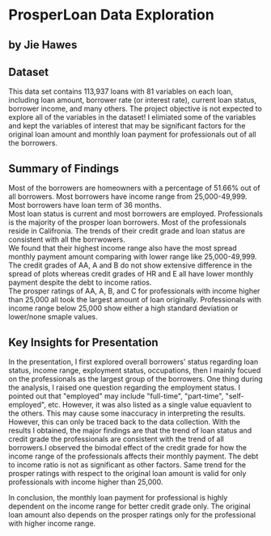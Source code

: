 # ProsperLoan Data Exploration
## by Jie Hawes


## Dataset

This data set contains 113,937 loans with 81 variables on each loan, including loan amount, borrower rate (or interest rate), current loan status, borrower income, and many others. The project objective is not expected to explore all of the variables in the dataset! I elimiated some of the variables and kept the variables of interest that may be significant factors for the original loan amount and monthly loan payment for professionals out of all the borrowers.


## Summary of Findings

Most of the borrowers are homeowners with a percentage of 51.66% out of all borrowers. 
Most borrowers have income range from 25,000-49,999. Most borrowers have loan term of 36 months.   
Most loan status is current and most borrowers are employed.
Professionals is the majority of the prosper loan borrowers. Most of the professionals reside in Califronia. The trends of their credit grade and loan status are consistent with all the borrwowers.       
We found that their highest income range also have the most spread monthly payment amount comparing with lower range like 25,000-49,999. The credit grades of AA, A and B do not show extensive difference in the spread of plots whereas credit grades of HR and E all have lower monthly payment despite the debt to income ratios.     
The prosper ratings of AA, A, B, and C for professionals with income higher than 25,000 all took the largest amount of loan originally. Professionals with income range below 25,000 show either a high standard deviation or lower/none smaple values.


## Key Insights for Presentation

In the presentation, I first explored overall borrowers' status regarding loan status, income range, exployment status, occupations, then I mainly focued on the professionals as the largest group of the borrowers. One thing during the analysis, I raised one question regarding the employment status. I pointed out that "employed" may include "full-time", "part-time", "self-employed", etc. However, it was also listed as a single value equavlent to the others. This may cause some inaccuracy in interpreting the results. However, this can only be traced back to the data collection. With the results I obtained, the major findings are that the trend of loan status and credit grade the professionals are consistent with the trend of all borrowers.I observed the bimodal effect of the credit grade for how the income range of the professionals affects their monthly payment. The debt to income ratio is not as significant as other factors. Same trend for the prosper ratings with respect to the original loan amount is valid for only professionals with income higher than 25,000.

In conclusion, the monthly loan payment for professional is highly dependent on the income range for better credit grade only. The original loan amount also depends on the prosper ratings only for the professional with higher income range. 